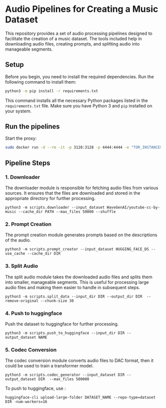 # Audio Pipelines for Creating a Music Dataset
This repository provides a set of audio processing pipelines designed to facilitate the creation of a music dataset. The tools included help in downloading audio files, creating prompts, and splitting audio into manageable segments.

## Setup

Before you begin, you need to install the required dependencies. Run the following command to install them:

```bash
python3 -m pip install -r requirements.txt
```

This command installs all the necessary Python packages listed in the `requirements.txt` file. Make sure you have Python 3 and `pip` installed on your system.

## Run the pipelines

Start the proxy:

```bash
sudo docker run -d --rm -it -p 3128:3128 -p 4444:4444 -e "TOR_INSTANCES=40" jourdelune/rotating-tor-http-proxy
```

## Pipeline Steps

### 1. Downloader

The downloader module is responsible for fetching audio files from various sources. It ensures that the files are downloaded and stored in the appropriate directory for further processing.

```
python3 -m scripts.downloader --input_dataset WaveGenAI/youtube-cc-by-music --cache_dir PATH --max_files 50000 --shuffle
```

### 2. Prompt Creation

The prompt creation module generates prompts based on the descriptions of the audio.

```
python3 -m scripts.prompt_creator --input_dataset HUGGING_FACE_DS --use_cache --cache_dir DIR
```

### 3. Split Audio

The split audio module takes the downloaded audio files and splits them into smaller, manageable segments. This is useful for processing large audio files and making them easier to handle in subsequent steps.

```
python3 -m scripts.split_data --input_dir DIR --output_dir DIR  --remove-original --chunk-size 30
```

### 4. Push to huggingface

Push the dataset to huggingface for further processing.

```
python3 -m scripts.push_to_huggingface --input_dir DIR --output_dataset NAME
```

### 5. Codec Conversion

The codec conversion module converts audio files to DAC format, then it could be used to train a transformer model.

```
python3 -m scripts.codec_generator --input_dataset DIR --output_dataset DIR  --max_files 500000
```

To push to huggingface, use : 
```
huggingface-cli upload-large-folder DATASET_NAME --repo-type=dataset  DIR -num-workers=16
```